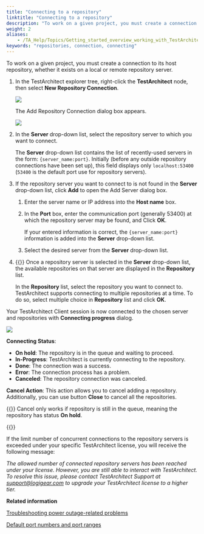 ```yaml
--- 
title: "Connecting to a repository"
linktitle: "Connecting to a repository"
description: "To work on a given project, you must create a connection to its host repository, whether it exists on a local or remote repository server."
weight: 2
aliases: 
    - /TA_Help/Topics/Getting_started_overview_working_with_TestArchitect_client_connecting.html
keywords: "repositories, connection, connecting"
---
```


To work on a given project, you must create a connection to its host repository, whether it exists on a local or remote repository server.

1.  In the TestArchitect explorer tree, right-click the **TestArchitect** node, then select **New Repository Connection**.

    ![](/images/TA_Help/Images/ug_connectrepository1.png)

    The Add Repository Connection dialog box appears.

    ![](/images/TA_Help/Images/ug_repositoryserver2.png)

2.  In the **Server** drop-down list, select the repository server to which you want to connect.

    The **Server** drop-down list contains the list of recently-used servers in the form: `{server_name:port}`. Initially \(before any outside repository connections have been set up\), this field displays only `localhost:53400` \(`53400` is the default port use for repository servers\).

3.  If the repository server you want to connect to is not found in the **Server** drop-down list, click **Add** to open the Add Server dialog box.

    1.  Enter the server name or IP address into the **Host name** box.

    2.  In the **Port** box, enter the communication port \(generally 53400\) at which the repository server may be found, and Click **OK**.

        If your entered information is correct, the `{server_name:port}` information is added into the **Server** drop-down list.

    3.  Select the desired server from the **Server** drop-down list.

4.  {{<note>}} Once a repository server is selected in the **Server** drop-down list, the available repositories on that server are displayed in the **Repository** list.

    In the **Repository** list, select the repository you want to connect to. TestArchitect supports connecting to multiple repositories at a time. To do so, select multiple choice in **Repository** list and click **OK**.


Your TestArchitect Client session is now connected to the chosen server and repositories with **Connecting progress** dialog.

![](/images/TA_Help/Images/ug_connectingprogress.png)

**Connecting Status**:

-   **On hold**: The repository is in the queue and waiting to proceed.
-   **In-Progress**: TestArchitect is currently connecting to the repository.
-   **Done**: The connection was a success.
-   **Error**: The connection process has a problem.
-   **Canceled**: The repository connection was canceled.

**Cancel Action**: This action allows you to cancel adding a repository. Additionally, you can use button **Close** to cancel all the repositories.

{{<note>}} Cancel only works if repository is still in the queue, meaning the repository has status **On hold**.

{{<important>}}

If the limit number of concurrent connections to the repository servers is exceeded under your specific TestArchitect license, you will receive the following message:

*The allowed number of connected repository servers has been reached under your license. However, you are still able to interact with TestArchitect. To resolve this issue, please contact TestArchitect Support at [support@logigear.com](mailto:support@logigear.com) to upgrade your TestArchitect license to a higher tier.*




**Related information**  


[Troubleshooting power outage-related problems](/TA_Administration/Topics/adm_troubleshooting_power_blackout.html)

[Default port numbers and port ranges](/TA_Administration/Topics/adm_port_number_port_ranges.html)

